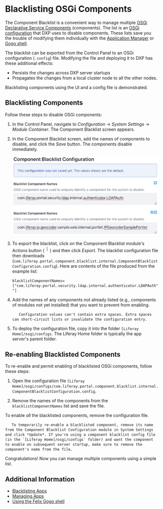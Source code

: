 # Blacklisting OSGi Components

The Component Blacklist is a convenient way to manage multiple [OSGi Declarative Service Components](https://help.liferay.com/hc/articles/360028846452-Declarative-Services) (components). The list is an [OSGi configuration](../../system-settings/using-configuration-files.md#creating-configuration-files) that DXP uses to disable components. These lists save you the trouble of modifying them individually with the [Application Manager](./using-the-app-manager.md) or [Gogo shell](https://help.liferay.com/hc/articles/360029070351-Using-the-Felix-Gogo-Shell).

The blacklist can be exported from the Control Panel to an OSGi configuration (`.config`) file. Modifying the file and deploying it to DXP has these additional effects:

* Persists the changes across DXP server startups
* Propagates the changes from a local cluster node to all the other nodes.

Blacklisting components using the UI and a config file is demonstrated.

## Blacklisting Components

Follow these steps to disable OSGi components:

1. In the Control Panel, navigate to *Configuration* &rarr; *System Settings* &rarr; *Module Container*. The Component Blacklist screen appears.

1. In the Component Blacklist screen, add the names of components to disable, and click the *Save* button. The components disable immediately.

    ![This blacklist disables the components com.liferay.portal.security.ldap.internal.authenticator.LDAPAuth and com.liferay.ip.geocoder.sample.web.internal.portlet.IPGeocoderSamplePortlet.](./blacklisting-osgi-components/images/01.png)

1. To export the blacklist, click on the Component Blacklist module's Actions button (![Actions](./blacklisting-osgi-components/images/02.png)) and then click *Export*. The blacklist configuration file then downloads (`com.liferay.portal.component.blacklist.internal.ComponentBlacklistConfiguration.config`). Here are contents of the file produced from the example list:

    ```properties
    blacklistComponentNames=["com.liferay.portal.security.ldap.internal.authenticator.LDAPAuth","com.liferay.ip.geocoder.sample.web.internal.portlet.IPGeocoderSamplePortlet "]
    ```

1. Add the names of any components not already listed (e.g., components of modules not yet installed) that you want to prevent from enabling.

    ```important::
       Configuration values can't contain extra spaces. Extra spaces can short-circuit lists or invalidate the configuration entry.
    ```

1. To deploy the configuration file, copy it into the folder `[Liferay Home]/osgi/configs`. The Liferay Home folder is typically the app server's parent folder.

## Re-enabling Blacklisted Components

To re-enable and permit enabling of blacklisted OSGi components, follow these steps:

1. Open the configuration file `[Liferay Home]/osgi/configs/com.liferay.portal.component.blacklist.internal.ComponentBlacklistConfiguration.config`.

1. Remove the names of the components from the `blacklistComponentNames` list and save the file.

To enable *all* the blacklisted components, remove the configuration file.

```note::
   To temporarily re-enable a blacklisted component, remove its name from the Component Blacklist Configuration module in System Settings and click *Update*. If you're using a component blacklist config file (in the `[Liferay Home]/osgi/configs` folder) and want the component to enable on subsequent server startup, make sure to remove the component's name from the file.
```

Congratulations! Now you can manage multiple components using a simple list.

## Additional Information

* [Blacklisting Apps](./blacklisting-apps.md)
* [Managing Apps](./using-the-app-manager.md)
* [Using the Felix Gogo shell](https://help.liferay.com/hc/articles/360029070351-Using-the-Felix-Gogo-Shell)